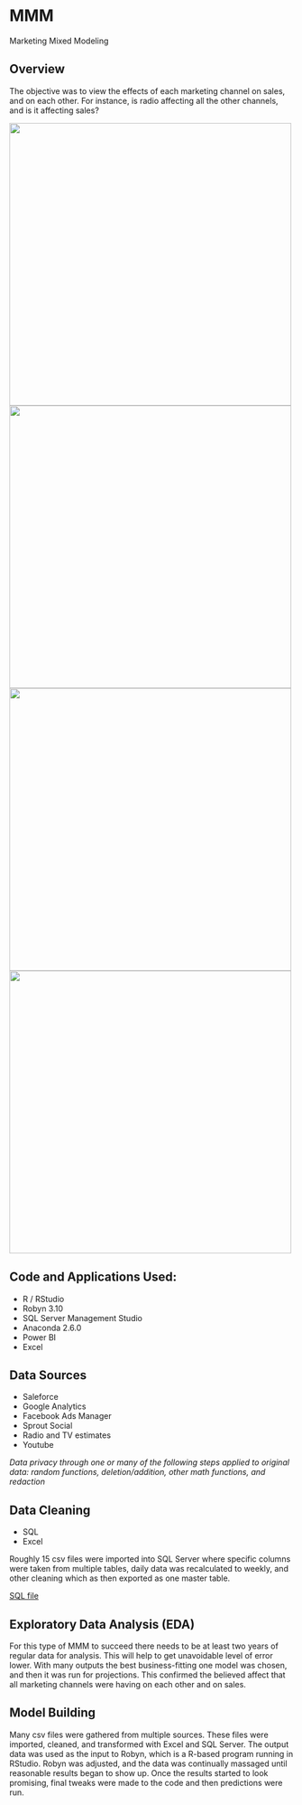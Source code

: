 # MMM
Marketing Mixed Modeling

## Overview
The objective was to view the effects of each marketing channel on sales, and on each other. For instance, is radio affecting all the other channels, and is it affecting sales?

<img src="https://github.com/wylee3/MMM/blob/main/channels.jpg" width="500" />
<img src="https://github.com/wylee3/MMM/blob/main/predictEffect-edit.jpg" width="500" />
<img src="https://github.com/wylee3/MMM/blob/main/shareMediaSpend-edit.jpg" width="500" />
<img src="https://github.com/wylee3/MMM/blob/main/shareMediaSpendPercentage-edit.jpg" width="500" />


## Code and Applications Used:
* R / RStudio
* Robyn 3.10
* SQL Server Management Studio
* Anaconda 2.6.0
* Power BI
* Excel

## Data Sources
* Saleforce
* Google Analytics
* Facebook Ads Manager
* Sprout Social
* Radio and TV estimates
* Youtube

*Data privacy through one or many of the following steps applied to original data: random functions, deletion/addition, other math functions, and redaction*

## Data Cleaning
* SQL
* Excel

Roughly 15 csv files were imported into SQL Server where specific columns were taken from multiple tables, daily data was recalculated to weekly, and other cleaning which as then exported as one master table.

[SQL file](https://github.com/wylee3/marketing-linear-regressions/blob/9a1fc2df0952b384e930bc9e68a45cb49eb52003/SQL-CorrelationPrep_v3-portfolio.sql)

## Exploratory Data Analysis (EDA)
For this type of MMM to succeed there needs to be at least two years of regular data for analysis. This will help to get unavoidable level of error lower. With many outputs the best business-fitting one model was chosen, and then it was run for projections. 
This confirmed the believed affect that all marketing channels were having on each other and on sales.

## Model Building

Many csv files were gathered from multiple sources. These files were imported, cleaned, and transformed with Excel and SQL Server. The output data was used as the input to Robyn, which is a R-based program running in RStudio. Robyn was adjusted, and the data was continually massaged until reasonable results began to show up. Once the results started to look promising, final tweaks were made to the code and then predictions were run.
